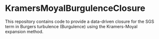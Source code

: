 # KramersMoyalBurgulenceClosure
This repository contains code to provide a data-driven closure for the SGS term in Burgers turbulence (Burgulence) using the Kramers-Moyal expansion method.
